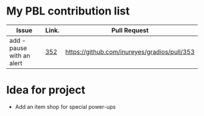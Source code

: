 My PBL contribution list
========================

| Issue                    | Link.   | Pull Request |
|--------------------------|---------|--------------|
| add - pause with an alert     | [352](https://github.com/inureyes/gradios/issues/352) | https://github.com/inureyes/gradios/pull/353 |

Idea for project
================

* Add an item shop for special power-ups
